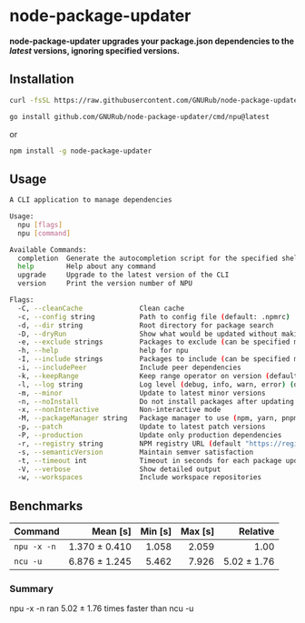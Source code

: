 # node-package-updater

**node-package-updater upgrades your package.json dependencies to the _latest_ versions, ignoring specified versions.**

## Installation

```bash
curl -fsSL https://raw.githubusercontent.com/GNURub/node-package-updater/main/install.sh | bash
```

```bash
go install github.com/GNURub/node-package-updater/cmd/npu@latest
```

or

```bash
npm install -g node-package-updater
```

## Usage

```bash
A CLI application to manage dependencies

Usage:
  npu [flags]
  npu [command]

Available Commands:
  completion  Generate the autocompletion script for the specified shell
  help        Help about any command
  upgrade     Upgrade to the latest version of the CLI
  version     Print the version number of NPU

Flags:
  -C, --cleanCache              Clean cache
  -c, --config string           Path to config file (default: .npmrc)
  -d, --dir string              Root directory for package search
  -D, --dryRun                  Show what would be updated without making changes
  -e, --exclude strings         Packages to exclude (can be specified multiple times)
  -h, --help                    help for npu
  -I, --include strings         Packages to include (can be specified multiple times)
  -i, --includePeer             Include peer dependencies
  -k, --keepRange               Keep range operator on version (default true)
  -l, --log string              Log level (debug, info, warn, error) (default "info")
  -m, --minor                   Update to latest minor versions
  -n, --noInstall               Do not install packages after updating
  -x, --nonInteractive          Non-interactive mode
  -M, --packageManager string   Package manager to use (npm, yarn, pnpm, bun)
  -p, --patch                   Update to latest patch versions
  -P, --production              Update only production dependencies
  -r, --registry string         NPM registry URL (default "https://registry.npmjs.org/")
  -s, --semanticVersion         Maintain semver satisfaction
  -t, --timeout int             Timeout in seconds for each package update (default 30)
  -V, --verbose                 Show detailed output
  -w, --workspaces              Include workspace repositories
```

## Benchmarks

| Command     |      Mean [s] | Min [s] | Max [s] |    Relative |
| :---------- | ------------: | ------: | ------: | ----------: |
| `npu -x -n` | 1.370 ± 0.410 |   1.058 |   2.059 |        1.00 |
| `ncu -u`    | 6.876 ± 1.245 |   5.462 |   7.926 | 5.02 ± 1.76 |

### Summary

npu -x -n ran
5.02 ± 1.76 times faster than ncu -u
